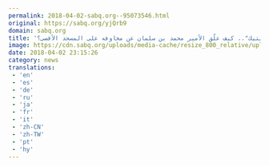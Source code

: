 ```yaml
---
permalink: 2018-04-02-sabq.org--95073546.html
original: https://sabq.org/yjQrb9
domain: sabq.org
title: 'في حواره مع "ذا أتلانتيك".. كيف علّق الأمير محمد بن سلمان عن مخاوفه على المسجد الأقصى؟'
image: https://cdn.sabq.org/uploads/media-cache/resize_800_relative/uploads/material-file/5ac2b182059c60dac296354b/5ac2b33eb33c4.jpg
date: 2018-04-02 23:15:26
category: news
translations: 
 - 'en'
 - 'es'
 - 'de'
 - 'ru'
 - 'ja'
 - 'fr'
 - 'it'
 - 'zh-CN'
 - 'zh-TW'
 - 'pt'
 - 'hy'
---
```


